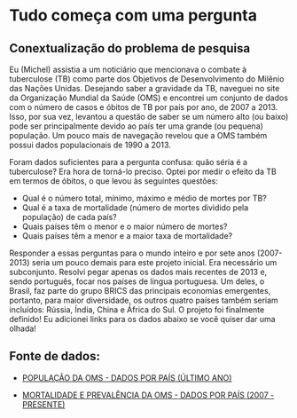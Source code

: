 # Tudo começa com uma pergunta

## Conextualização do problema de pesquisa

Eu (Michel) assistia a um noticiário que mencionava o combate à tuberculose (TB) como parte dos Objetivos de Desenvolvimento do Milênio das Nações Unidas. Desejando saber a gravidade da TB, naveguei no site da Organização Mundial da Saúde (OMS) e encontrei um conjunto de dados com o número de casos e óbitos de TB por país por ano, de 2007 a 2013. Isso, por sua vez, levantou a questão de saber se um número alto (ou baixo) pode ser principalmente devido ao país ter uma grande (ou pequena) população. Um pouco mais de navegação revelou que a OMS também possui dados populacionais de 1990 a 2013.

Foram dados suficientes para a pergunta confusa: quão séria é a tuberculose? Era hora de torná-lo preciso. Optei por medir o efeito da TB em termos de óbitos, o que levou às seguintes questões:

- Qual é o número total, mínimo, máximo e médio de mortes por TB?
- Qual é a taxa de mortalidade (número de mortes dividido pela população) de cada país?
- Quais países têm o menor e o maior número de mortes?
- Quais países têm a menor e a maior taxa de mortalidade?

Responder a essas perguntas para o mundo inteiro e por sete anos (2007-2013) seria um pouco demais para este projeto inicial. Era necessário um subconjunto. Resolvi pegar apenas os dados mais recentes de 2013 e, sendo português, focar nos países de língua portuguesa. Um deles, o Brasil, faz parte do grupo BRICS das principais economias emergentes, portanto, para maior diversidade, os outros quatro países também seriam incluídos: Rússia, Índia, China e África do Sul. O projeto foi finalmente definido! Eu adicionei links para os dados abaixo se você quiser dar uma olhada!

## Fonte de dados:

- [POPULAÇÃO DA OMS - DADOS POR PAÍS (ÚLTIMO ANO)](https://github.com/mwermelinger/Learn-to-code-for-data-analysis/raw/master/1_Having_a_go_at_it/WHO%20POP%20TB%20all.xls)

- [MORTALIDADE E PREVALÊNCIA DA OMS - DADOS POR PAÍS (2007 - PRESENTE)](https://github.com/mwermelinger/Learn-to-code-for-data-analysis/raw/master/1_Having_a_go_at_it/WHO%20POP%20TB%20some.xls)